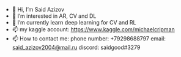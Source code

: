 - 👋 Hi, I’m Said Azizov
- 👀 I’m interested in AR, CV and DL
- 🌱 I’m currently learn deep learning for CV and RL
- 📫 my kaggle account: https://www.kaggle.com/michaelcripman
- 📫 How to contact me:
    <a>phone number: +79298688797</a>
    <a>email: said_azizov2004@mail.ru</a>
    <a>discord: saidgood#3279</a>

<!---
SuperSaid09/SuperSaid09 is a ✨ special ✨ repository because its `README.md` (this file) appears on your GitHub profile.
You can click the Preview link to take a look at your changes.
--->
